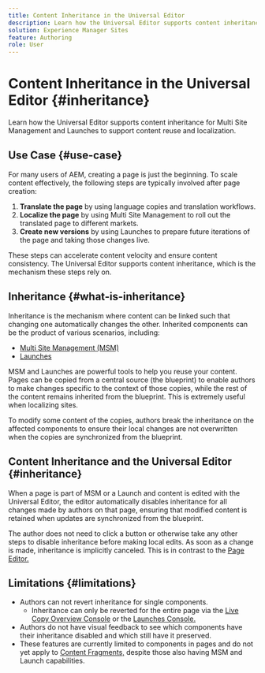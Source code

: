 ```yaml
---
title: Content Inheritance in the Universal Editor
description: Learn how the Universal Editor supports content inheritance for Multi Site Management and Launches to support content reuse and localization.
solution: Experience Manager Sites
feature: Authoring
role: User
---
```


# Content Inheritance in the Universal Editor {#inheritance}

Learn how the Universal Editor supports content inheritance for Multi Site Management and Launches to support content reuse and localization.

## Use Case {#use-case}

For many users of AEM, creating a page is just the beginning. To scale content effectively, the following steps are typically involved after page creation:

1. **Translate the page** by using language copies and translation workflows.
1. **Localize the page** by using Multi Site Management to roll out the translated page to different markets.
1. **Create new versions** by using Launches to prepare future iterations of the page and taking those changes live.

These steps can accelerate content velocity and ensure content consistency. The Universal Editor supports content inheritance, which is the mechanism these steps rely on.

## Inheritance {#what-is-inheritance}

Inheritance is the mechanism where content can be linked such that changing one automatically changes the other. Inherited components can be the product of various scenarios, including:

* [Multi Site Management (MSM)](/help/sites-cloud/administering/msm/overview.md)
* [Launches](/help/sites-cloud/authoring/launches/overview.md) 

MSM and Launches are powerful tools to help you reuse your content. Pages can be copied from a central source (the blueprint) to enable authors to make changes specific to the context of those copies, while the rest of the content remains inherited from the blueprint. This is extremely useful when localizing sites.

To modify some content of the copies, authors break the inheritance on the affected components to ensure their local changes are not overwritten when the copies are synchronized from the blueprint.

## Content Inheritance and the Universal Editor {#inheritance}

When a page is part of MSM or a Launch and content is edited with the Universal Editor, the editor automatically disables inheritance for all changes made by authors on that page, ensuring that modified content is retained when updates are synchronized from the blueprint.

The author does not need to click a button or otherwise take any other steps to disable inheritance before making local edits. As soon as a change is made, inheritance is implicitly canceled. This is in contrast to the [Page Editor.](/help/sites-cloud/authoring/page-editor/edit-content.md#inherited-components)

## Limitations {#limitations}

* Authors can not revert inheritance for single components.
  * Inheritance can only be reverted for the entire page via the [Live Copy Overview Console](/help/sites-cloud/administering/msm/live-copy-overview.md) or the [Launches Console.](/help/sites-cloud/authoring/launches/overview.md#the-launches-console)
* Authors do not have visual feedback to see which components have their inheritance disabled and which still have it preserved.
* These features are currently limited to components in pages and do not yet apply to [Content Fragments,](/help/sites-cloud/administering/content-fragments/overview.md) despite those also having MSM and Launch capabilities.
